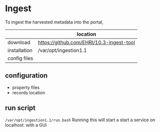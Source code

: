 Ingest
======
To ingest the harvested metadata into the portal, 

| |location|
|----|-----------------|
|download| https://github.com/EHRI/10.3-ingest-tool
|installation | /var/opt/ingestion1.1|
|config files |  |


configuration
-------------
 * property files
 * records location

 
run script
----------
`/var/opt/ingestion1.1/run.bash`
Running this will start a start a service on localhost:<port> with a GUI